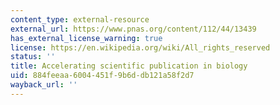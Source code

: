 ```yaml
---
content_type: external-resource
external_url: https://www.pnas.org/content/112/44/13439
has_external_license_warning: true
license: https://en.wikipedia.org/wiki/All_rights_reserved
status: ''
title: Accelerating scientific publication in biology
uid: 884feeaa-6004-451f-9b6d-db121a58f2d7
wayback_url: ''
---
```

